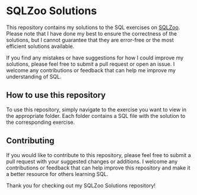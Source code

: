 # SQLZoo Solutions

This repository contains my solutions to the SQL exercises on [SQLZoo](https://sqlzoo.net/). Please note that I have done my best to ensure the correctness of the solutions, but I cannot guarantee that they are error-free or the most efficient solutions available.

If you find any mistakes or have suggestions for how I could improve my solutions, please feel free to submit a pull request or open an issue. I welcome any contributions or feedback that can help me improve my understanding of SQL.

## How to use this repository

To use this repository, simply navigate to the exercise you want to view in the appropriate folder. Each folder contains a SQL file with the solution to the corresponding exercise.

## Contributing

If you would like to contribute to this repository, please feel free to submit a pull request with your suggested changes or additions. I welcome any contributions or feedback that can help improve this repository and make it a better resource for others learning SQL.

Thank you for checking out my SQLZoo Solutions repository!
